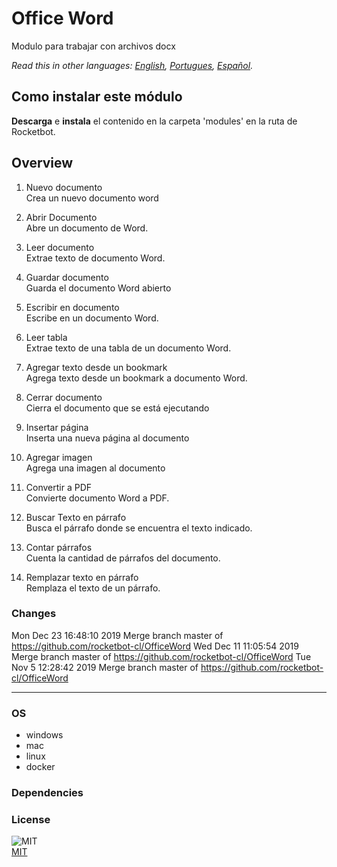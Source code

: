 # Office Word
  
Modulo para trabajar con archivos docx  

*Read this in other languages: [English](README.md), [Portugues](README.pr.md), [Español](README.es.md).*

## Como instalar este módulo
  
__Descarga__ e __instala__ el contenido en la carpeta 'modules' en la ruta de Rocketbot.  



## Overview


1. Nuevo documento  
Crea un nuevo documento word

2. Abrir Documento  
Abre un documento de Word.

3. Leer documento  
Extrae texto de documento Word.

4. Guardar documento  
Guarda el documento Word abierto

5. Escribir en documento  
Escribe en un documento Word.

6. Leer tabla  
Extrae texto de una tabla de un documento Word.

7. Agregar texto desde un bookmark  
Agrega texto desde un bookmark a documento Word.

8. Cerrar documento  
Cierra el documento que se está ejecutando

9. Insertar página  
Inserta una nueva página al documento

10. Agregar imagen  
Agrega una imagen al documento

11. Convertir a PDF  
Convierte documento Word a PDF.

12. Buscar Texto en párrafo  
Busca el párrafo donde se encuentra el texto indicado.

13. Contar párrafos  
Cuenta la cantidad de párrafos del documento.

14. Remplazar texto en párrafo  
Remplaza el texto de un párrafo.  



### Changes
Mon Dec 23 16:48:10 2019  Merge branch master of https://github.com/rocketbot-cl/OfficeWord
Wed Dec 11 11:05:54 2019  Merge branch master of https://github.com/rocketbot-cl/OfficeWord
Tue Nov 5 12:28:42 2019  Merge branch master of https://github.com/rocketbot-cl/OfficeWord

----
### OS

- windows
- mac
- linux
- docker

### Dependencies

### License
  
![MIT](https://camo.githubusercontent.com/107590fac8cbd65071396bb4d04040f76cde5bde/687474703a2f2f696d672e736869656c64732e696f2f3a6c6963656e73652d6d69742d626c75652e7376673f7374796c653d666c61742d737175617265)  
[MIT](http://opensource.org/licenses/mit-license.ph)